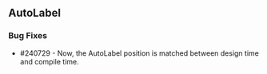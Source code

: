 ## AutoLabel

### Bug Fixes

* \#240729 - Now, the AutoLabel position is matched between design time and compile time.
